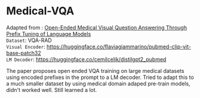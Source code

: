 # Medical-VQA
Adapted from : [Open-Ended Medical Visual Question Answering Through Prefix Tuning of Language Models](https://arxiv.org/abs/2303.05977)<br>
`Dataset`: VQA-RAD<br>
`Visual Encoder`: https://huggingface.co/flaviagiammarino/pubmed-clip-vit-base-patch32<br>
`LM Decoder`: https://huggingface.co/cemilcelik/distilgpt2_pubmed<br>

The paper proposes open ended VQA training on large medical datasets using encoded prefixes in the prompt to a LM decoder. Tried to adapt this to a much smaller dataset by using medical domain adaped pre-train models, didn't worked well. Still learned a lot. 
